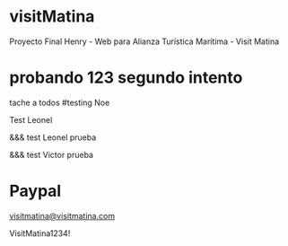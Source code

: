 # visitMatina

Proyecto Final Henry - Web para Alianza Turística Marítima - Visit Matina

probando 123
segundo intento
=======

tache a todos
#testing Noe

Test Leonel

&&& test Leonel prueba

&&& test Victor prueba

# Paypal

visitmatina@visitmatina.com

VisitMatina1234!
